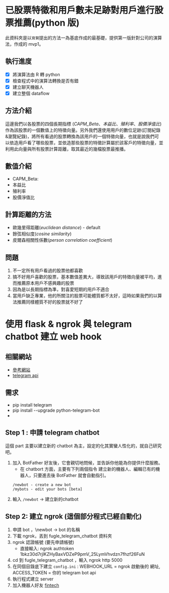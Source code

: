 # 已股票特徵和用戶數未足跡對用戶進行股票推薦(python 版)
此資料夾是以`育賢`提出的方法一為基底作成的最基礎，提供第一版針對公司的演算法，作成的 mvp1。

## 執行進度
- [x] 將演算法由 R 轉 python
- [X] 檢查程式中的演算法轉換是否有錯
- [X] 建立聊天機器人
- [X] 建立整個 dataflow

## 方法介紹
這邊我們以各股票的四個長期指標 (*CAPM_Beta*、*本益比*、*殖利率*、*股價淨值比*) 作為該股票的一個數值上的特徵向量。另外我們還使用用戶的數位足跡(訂閱紀錄&瀏覽紀錄)，將所有看過的股票轉換為該用戶的一個特徵向量，也就是說我們可以依造用戶看了哪些股票，並依造那些股票的特徵計算屬於該客戶的特徵向量，並利用此向量與所有股票計算距離，取其最近的幾檔股票最推播。

## 數值介紹
- CAPM_Beta: 
- 本益比
- 殖利率
- 股價淨值比

## 計算距離的方法
- 歐幾里得距離(*euclidean distance*) - default
- 餘弦相似度(*cosine similarity*)
- 皮爾森相關性係數(*person correlation coefficient*)

## 問題
1. 不一定所有用戶看過的股票他都喜歡
2. 搞不好用戶喜歡的股票，基本數值差異大，導致該用戶的特徵向量被平均，進而推薦原本用戶不感興趣的股票
3. 因為是以長期指標為準，對喜愛短期的用戶不適合
4. 當用戶缺乏專業，他的所關注的股票可能體質都不太好，這時如果我們的以算法推薦同樣體質不好的股票就不好了

# 使用 flask & ngrok 與 telegram chatbot 建立 web hook 
## 相關網站
- [參考網站](https://medium.com/@zaoldyeck/%E6%89%8B%E6%8A%8A%E6%89%8B%E6%95%99%E4%BD%A0%E6%80%8E%E9%BA%BC%E6%89%93%E9%80%A0-telegram-bot-a7b539c3402a)
- [telegram api](https://core.telegram.org/bots/api)
## 需求
- pip install telegram
- pip install --upgrade python-telegram-bot
- 
## Step 1 : 申請 telegram chatbot 
這個 part 主要以建立新的 chatbot 為主，設定的化其實蠻人性化的，就自己研究吧。 
1. 加入 BotFather 好友後，它會親切地問候，並告訴你他能為你提供什麼服務。
    - 在 chatbort 方面，主要有下列兩個指令 建立新的機器人、編輯已有的機器人，只要進去後 BotFather 就會自動指引。
    ```
    /newbot - create a new bot
    /mybots - edit your bots [beta]
    ```
2.  輸入 `/newbot` -> 建立新的chatbot


## Step 2: 建立 ngrok (這個部分程式已經自動化)
1. 申請 bot ，\newbot -> bot 的名稱
2. 下載 ngrok，丟到 fugle_telegram_chatbot 資料夾
3. ngrok 認證帳號 (要先申請帳號)
    - 直接輸入: ngrok authtoken 1bkz30d7rjlKZHyBaxVDZeP9pmV_25LymVhvdzn7fhzf26FuN
4. cd 到 fugle_telegram_chatbot ，輸入 ngrok http 5000
5. 在同個目錄底下建立 `config.ini` : WEBHOOK_URL = ngrok 啟動後的 網址, ACCESS_TOKEN = 你的 telegram bot api 
6. 執行程式建立 server 
7. 加入機器人好友 [fintech](http://t.me/myfugle_bot)

